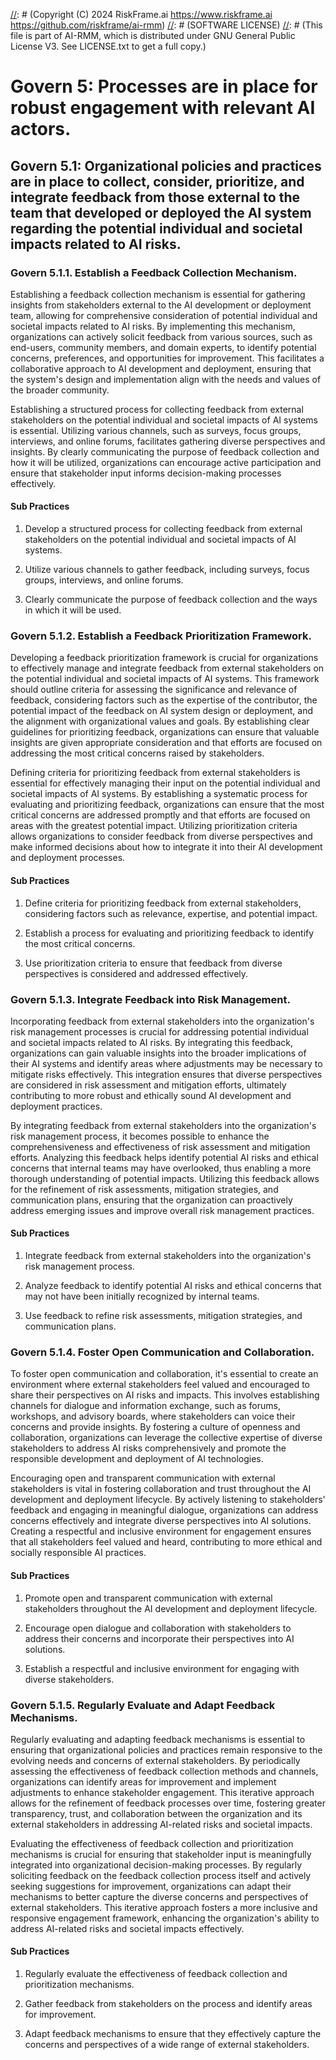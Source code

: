[//]: # (COPYRIGHT)
[//]: # (RiskFrame.ai - AI Risk Management and Resilience Framework)
[//]: # (Copyright (C) 2024 RiskFrame.ai https://www.riskframe.ai https://github.com/riskframe/ai-rmm)
[//]: # (SOFTWARE LICENSE)
[//]: # (This file is part of AI-RMM, which is distributed under GNU General Public License V3. See LICENSE.txt to get a full copy.)
    
# Govern 5: Processes are in place for robust engagement with relevant AI actors.

## Govern 5.1: Organizational policies and practices are in place to collect, consider, prioritize, and integrate feedback from those external to the team that developed or deployed the AI system regarding the potential individual and societal impacts related to AI risks.

### Govern 5.1.1. Establish a Feedback Collection Mechanism.

Establishing a feedback collection mechanism is essential for gathering insights from stakeholders external to the AI development or deployment team, allowing for comprehensive consideration of potential individual and societal impacts related to AI risks. By implementing this mechanism, organizations can actively solicit feedback from various sources, such as end-users, community members, and domain experts, to identify potential concerns, preferences, and opportunities for improvement. This facilitates a collaborative approach to AI development and deployment, ensuring that the system's design and implementation align with the needs and values of the broader community.

Establishing a structured process for collecting feedback from external stakeholders on the potential individual and societal impacts of AI systems is essential. Utilizing various channels, such as surveys, focus groups, interviews, and online forums, facilitates gathering diverse perspectives and insights. By clearly communicating the purpose of feedback collection and how it will be utilized, organizations can encourage active participation and ensure that stakeholder input informs decision-making processes effectively.

#### Sub Practices

1. Develop a structured process for collecting feedback from external stakeholders on the potential individual and societal impacts of AI systems.

2. Utilize various channels to gather feedback, including surveys, focus groups, interviews, and online forums.

3. Clearly communicate the purpose of feedback collection and the ways in which it will be used.

### Govern 5.1.2. Establish a Feedback Prioritization Framework.

Developing a feedback prioritization framework is crucial for organizations to effectively manage and integrate feedback from external stakeholders on the potential individual and societal impacts of AI systems. This framework should outline criteria for assessing the significance and relevance of feedback, considering factors such as the expertise of the contributor, the potential impact of the feedback on AI system design or deployment, and the alignment with organizational values and goals. By establishing clear guidelines for prioritizing feedback, organizations can ensure that valuable insights are given appropriate consideration and that efforts are focused on addressing the most critical concerns raised by stakeholders.

Defining criteria for prioritizing feedback from external stakeholders is essential for effectively managing their input on the potential individual and societal impacts of AI systems. By establishing a systematic process for evaluating and prioritizing feedback, organizations can ensure that the most critical concerns are addressed promptly and that efforts are focused on areas with the greatest potential impact. Utilizing prioritization criteria allows organizations to consider feedback from diverse perspectives and make informed decisions about how to integrate it into their AI development and deployment processes.

#### Sub Practices

1. Define criteria for prioritizing feedback from external stakeholders, considering factors such as relevance, expertise, and potential impact.

2. Establish a process for evaluating and prioritizing feedback to identify the most critical concerns.

3. Use prioritization criteria to ensure that feedback from diverse perspectives is considered and addressed effectively.

### Govern 5.1.3. Integrate Feedback into Risk Management.

Incorporating feedback from external stakeholders into the organization's risk management processes is crucial for addressing potential individual and societal impacts related to AI risks. By integrating this feedback, organizations can gain valuable insights into the broader implications of their AI systems and identify areas where adjustments may be necessary to mitigate risks effectively. This integration ensures that diverse perspectives are considered in risk assessment and mitigation efforts, ultimately contributing to more robust and ethically sound AI development and deployment practices.

By integrating feedback from external stakeholders into the organization's risk management process, it becomes possible to enhance the comprehensiveness and effectiveness of risk assessment and mitigation efforts. Analyzing this feedback helps identify potential AI risks and ethical concerns that internal teams may have overlooked, thus enabling a more thorough understanding of potential impacts. Utilizing this feedback allows for the refinement of risk assessments, mitigation strategies, and communication plans, ensuring that the organization can proactively address emerging issues and improve overall risk management practices.

#### Sub Practices

1. Integrate feedback from external stakeholders into the organization's risk management process.

2. Analyze feedback to identify potential AI risks and ethical concerns that may not have been initially recognized by internal teams.

3. Use feedback to refine risk assessments, mitigation strategies, and communication plans.

### Govern 5.1.4. Foster Open Communication and Collaboration.

To foster open communication and collaboration, it's essential to create an environment where external stakeholders feel valued and encouraged to share their perspectives on AI risks and impacts. This involves establishing channels for dialogue and information exchange, such as forums, workshops, and advisory boards, where stakeholders can voice their concerns and provide insights. By fostering a culture of openness and collaboration, organizations can leverage the collective expertise of diverse stakeholders to address AI risks comprehensively and promote the responsible development and deployment of AI technologies.

Encouraging open and transparent communication with external stakeholders is vital in fostering collaboration and trust throughout the AI development and deployment lifecycle. By actively listening to stakeholders' feedback and engaging in meaningful dialogue, organizations can address concerns effectively and integrate diverse perspectives into AI solutions. Creating a respectful and inclusive environment for engagement ensures that all stakeholders feel valued and heard, contributing to more ethical and socially responsible AI practices.

#### Sub Practices

1. Promote open and transparent communication with external stakeholders throughout the AI development and deployment lifecycle.

2. Encourage open dialogue and collaboration with stakeholders to address their concerns and incorporate their perspectives into AI solutions.

3. Establish a respectful and inclusive environment for engaging with diverse stakeholders.

### Govern 5.1.5. Regularly Evaluate and Adapt Feedback Mechanisms.

Regularly evaluating and adapting feedback mechanisms is essential to ensuring that organizational policies and practices remain responsive to the evolving needs and concerns of external stakeholders. By periodically assessing the effectiveness of feedback collection methods and channels, organizations can identify areas for improvement and implement adjustments to enhance stakeholder engagement. This iterative approach allows for the refinement of feedback processes over time, fostering greater transparency, trust, and collaboration between the organization and its external stakeholders in addressing AI-related risks and societal impacts.

Evaluating the effectiveness of feedback collection and prioritization mechanisms is crucial for ensuring that stakeholder input is meaningfully integrated into organizational decision-making processes. By regularly soliciting feedback on the feedback collection process itself and actively seeking suggestions for improvement, organizations can adapt their mechanisms to better capture the diverse concerns and perspectives of external stakeholders. This iterative approach fosters a more inclusive and responsive engagement framework, enhancing the organization's ability to address AI-related risks and societal impacts effectively.

#### Sub Practices

1. Regularly evaluate the effectiveness of feedback collection and prioritization mechanisms.

2. Gather feedback from stakeholders on the process and identify areas for improvement.

3. Adapt feedback mechanisms to ensure that they effectively capture the concerns and perspectives of a wide range of external stakeholders.

